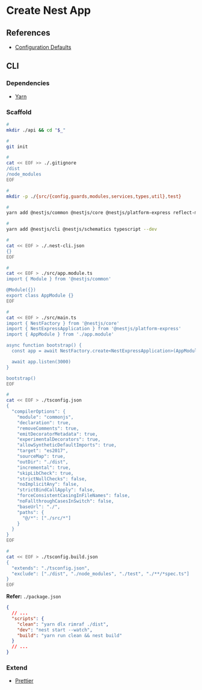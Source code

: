 # Create Nest App

<!--
https://github.com/royib/clean-architecture-nestJS
-->

## References

- [Configuration Defaults](https://github.com/nestjs/nest-cli/blob/master/lib/configuration/defaults.ts)

## CLI

### Dependencies

- [Yarn](/yarn/yarn-migration.md#migrate)

### Scaffold

```sh
#
mkdir ./api && cd "$_"

#
git init

#
cat << EOF >> ./.gitignore
/dist
/node_modules
EOF

#
mkdir -p ./{src/{config,guards,modules,services,types,util},test}

#
yarn add @nestjs/common @nestjs/core @nestjs/platform-express reflect-metadata rxjs

#
yarn add @nestjs/cli @nestjs/schematics typescript --dev

#
cat << EOF > ./.nest-cli.json
{}
EOF

#
cat << EOF > ./src/app.module.ts
import { Module } from '@nestjs/common'

@Module({})
export class AppModule {}
EOF

#
cat << EOF > ./src/main.ts
import { NestFactory } from '@nestjs/core'
import { NestExpressApplication } from '@nestjs/platform-express'
import { AppModule } from './app.module'

async function bootstrap() {
  const app = await NestFactory.create<NestExpressApplication>(AppModule)

  await app.listen(3000)
}

bootstrap()
EOF

#
cat << EOF > ./tsconfig.json
{
  "compilerOptions": {
    "module": "commonjs",
    "declaration": true,
    "removeComments": true,
    "emitDecoratorMetadata": true,
    "experimentalDecorators": true,
    "allowSyntheticDefaultImports": true,
    "target": "es2017",
    "sourceMap": true,
    "outDir": "./dist",
    "incremental": true,
    "skipLibCheck": true,
    "strictNullChecks": false,
    "noImplicitAny": false,
    "strictBindCallApply": false,
    "forceConsistentCasingInFileNames": false,
    "noFallthroughCasesInSwitch": false,
    "baseUrl": "./",
    "paths": {
      "@/*": ["./src/*"]
    }
  }
}
EOF

#
cat << EOF > ./tsconfig.build.json
{
  "extends": "./tsconfig.json",
  "exclude": ["./dist", "./node_modules", "./test", "./**/*spec.ts"]
}
EOF
```

**Refer:** `./package.json`

```json
{
  // ...
  "scripts": {
    "clean": "yarn dlx rimraf ./dist",
    "dev": "nest start --watch",
    "build": "yarn run clean && nest build"
  }
  // ...
}
```

### Extend

- [Prettier](/prettier.md#library)

<!--
"scripts": {
  "format": "prettier --write \"src/**/*.ts\" \"test/**/*.ts\"",
  "start": "nest start",
  "start:dev": "nest start --watch",
  "start:debug": "nest start --debug --watch",
  "start:prod": "node dist/main",
  "lint": "eslint \"{src,apps,libs,test}/**/*.ts\" --fix",
  "test": "jest",
  "test:watch": "jest --watch",
  "test:cov": "jest --coverage",
  "test:debug": "node --inspect-brk -r tsconfig-paths/register -r ts-node/register node_modules/.bin/jest --runInBand",
  "test:e2e": "jest --config ./test/jest-e2e.json"
},
-->

<!--
"devDependencies": {
  "@nestjs/testing": "^8.0.0",
  "@types/express": "^4.17.13",
  "@types/jest": "27.4.1",
  "@types/node": "^16.0.0",
  "@types/supertest": "^2.0.11",
  "@typescript-eslint/eslint-plugin": "^5.0.0",
  "@typescript-eslint/parser": "^5.0.0",
  "eslint": "^8.0.1",
  "eslint-config-prettier": "^8.3.0",
  "eslint-plugin-prettier": "^4.0.0",
  "jest": "^27.2.5",
  "prettier": "^2.3.2",
  "source-map-support": "^0.5.20",
  "supertest": "^6.1.3",
  "ts-jest": "^27.0.3",
  "ts-loader": "^9.2.3",
  "ts-node": "^10.0.0",
  "tsconfig-paths": "^3.10.1",
  "typescript": "^4.3.5"
},
-->

<!--
"jest": {
  "moduleFileExtensions": [
    "js",
    "json",
    "ts"
  ],
  "rootDir": "src",
  "testRegex": ".*\\.spec\\.ts$",
  "transform": {
    "^.+\\.(t|j)s$": "ts-jest"
  },
  "collectCoverageFrom": [
    "**/*.(t|j)s"
  ],
  "coverageDirectory": "../coverage",
  "testEnvironment": "node"
}
-->

